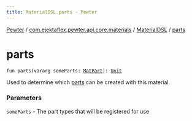 ```yaml
---
title: MaterialDSL.parts - Pewter
---
```


[Pewter](../../index.html) / [com.ejektaflex.pewter.api.core.materials](../index.html) / [MaterialDSL](index.html) / [parts](./parts.html)

# parts

`fun parts(vararg someParts: `[`MatPart`](../../com.ejektaflex.pewter.api.core.materials.stats/-material-data/-mat-part/index.html)`): `[`Unit`](https://kotlinlang.org/api/latest/jvm/stdlib/kotlin/-unit/index.html)

Used to determine which [parts](../../com.ejektaflex.pewter.api.core.materials.stats/-material-data/-mat-part/index.html) can be
created with this material.

### Parameters

`someParts` - The part types that will be registered for use